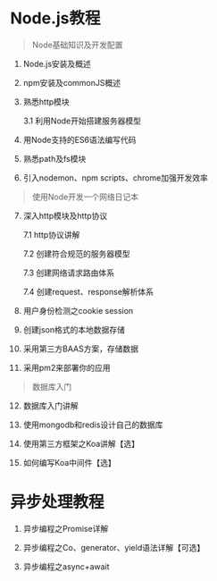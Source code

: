 # Node.js教程

> Node基础知识及开发配置

1. Node.js安装及概述

2. npm安装及commonJS概述

3. 熟悉http模块
	
	3.1 利用Node开始搭建服务器模型

4. 用Node支持的ES6语法编写代码

5. 熟悉path及fs模块

6. 引入nodemon、npm scripts、chrome加强开发效率

> 使用Node开发一个网络日记本

7. 深入http模块及http协议

	7.1 http协议讲解

    7.2 创建符合规范的服务器模型

    7.3 创建网络请求路由体系

	7.4 创建request、response解析体系

8. 用户身份检测之cookie session

9. 创建json格式的本地数据存储 

10. 采用第三方BAAS方案，存储数据

11. 采用pm2来部署你的应用

> 数据库入门

12. 数据库入门讲解

13. 使用mongodb和redis设计自己的数据库

14. 使用第三方框架之Koa讲解【选】

14. 如何编写Koa中间件【选】

# 异步处理教程

1. 异步编程之Promise详解

2. 异步编程之Co、generator、yield语法详解【可选】

3. 异步编程之async+await

